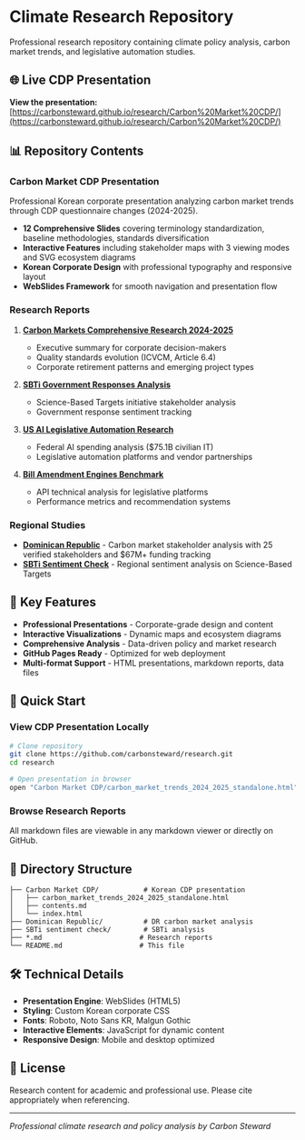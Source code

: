 # Climate Research Repository

Professional research repository containing climate policy analysis, carbon market trends, and legislative automation studies.

## 🌐 Live CDP Presentation

**View the presentation:** [https://carbonsteward.github.io/research/Carbon%20Market%20CDP/](https://carbonsteward.github.io/research/Carbon%20Market%20CDP/)

## 📊 Repository Contents

### Carbon Market CDP Presentation
Professional Korean corporate presentation analyzing carbon market trends through CDP questionnaire changes (2024-2025).

- **12 Comprehensive Slides** covering terminology standardization, baseline methodologies, standards diversification
- **Interactive Features** including stakeholder maps with 3 viewing modes and SVG ecosystem diagrams
- **Korean Corporate Design** with professional typography and responsive layout
- **WebSlides Framework** for smooth navigation and presentation flow

### Research Reports

1. **[Carbon Markets Comprehensive Research 2024-2025](Carbon_Markets_Comprehensive_Research_2024_2025.md)**
   - Executive summary for corporate decision-makers
   - Quality standards evolution (ICVCM, Article 6.4)
   - Corporate retirement patterns and emerging project types

2. **[SBTi Government Responses Analysis](SBTi_Government_Responses_Final_Report.md)**
   - Science-Based Targets initiative stakeholder analysis
   - Government response sentiment tracking

3. **[US AI Legislative Automation Research](US_AI_Legislative_Automation_Research_Report_2024_2025.md)**
   - Federal AI spending analysis ($75.1B civilian IT)
   - Legislative automation platforms and vendor partnerships

4. **[Bill Amendment Engines Benchmark](Bill_Amendment_Recommendation_Engines_Benchmark_Report.md)**
   - API technical analysis for legislative platforms
   - Performance metrics and recommendation systems

### Regional Studies

- **[Dominican Republic](Dominican%20Republic/)** - Carbon market stakeholder analysis with 25 verified stakeholders and $67M+ funding tracking
- **[SBTi Sentiment Check](SBTi%20sentiment%20check/)** - Regional sentiment analysis on Science-Based Targets

## 🎯 Key Features

- **Professional Presentations** - Corporate-grade design and content
- **Interactive Visualizations** - Dynamic maps and ecosystem diagrams
- **Comprehensive Analysis** - Data-driven policy and market research
- **GitHub Pages Ready** - Optimized for web deployment
- **Multi-format Support** - HTML presentations, markdown reports, data files

## 🚀 Quick Start

### View CDP Presentation Locally
```bash
# Clone repository
git clone https://github.com/carbonsteward/research.git
cd research

# Open presentation in browser
open "Carbon Market CDP/carbon_market_trends_2024_2025_standalone.html"
```

### Browse Research Reports
All markdown files are viewable in any markdown viewer or directly on GitHub.

## 📁 Directory Structure

```
├── Carbon Market CDP/           # Korean CDP presentation
│   ├── carbon_market_trends_2024_2025_standalone.html
│   ├── contents.md
│   └── index.html
├── Dominican Republic/          # DR carbon market analysis
├── SBTi sentiment check/        # SBTi analysis
├── *.md                        # Research reports
└── README.md                   # This file
```

## 🛠 Technical Details

- **Presentation Engine**: WebSlides (HTML5)
- **Styling**: Custom Korean corporate CSS
- **Fonts**: Roboto, Noto Sans KR, Malgun Gothic
- **Interactive Elements**: JavaScript for dynamic content
- **Responsive Design**: Mobile and desktop optimized

## 📄 License

Research content for academic and professional use. Please cite appropriately when referencing.

---

*Professional climate research and policy analysis by Carbon Steward*
